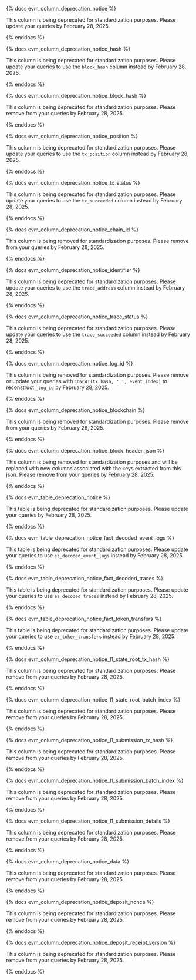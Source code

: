 {% docs evm_column_deprecation_notice %}

This column is being deprecated for standardization purposes. Please update your queries by February 28, 2025.

{% enddocs %}

{% docs evm_column_deprecation_notice_hash %}

This column is being deprecated for standardization purposes. Please update your queries to use the `block_hash` column instead by February 28, 2025.

{% enddocs %}

{% docs evm_column_deprecation_notice_block_hash %}

This column is being deprecated for standardization purposes. Please remove from your queries by February 28, 2025.

{% enddocs %}


{% docs evm_column_deprecation_notice_position %}

This column is being deprecated for standardization purposes. Please update your queries to use the `tx_position` column instead by February 28, 2025.

{% enddocs %}

{% docs evm_column_deprecation_notice_tx_status %}

This column is being deprecated for standardization purposes. Please update your queries to use the `tx_succeeded` column instead by February 28, 2025.

{% enddocs %}

{% docs evm_column_deprecation_notice_chain_id %}

This column is being removed for standardization purposes. Please remove from your queries by February 28, 2025.

{% enddocs %}

{% docs evm_column_deprecation_notice_identifier %}

This column is being deprecated for standardization purposes. Please update your queries to use the `trace_address` column instead by February 28, 2025.

{% enddocs %}

{% docs evm_column_deprecation_notice_trace_status %}

This column is being deprecated for standardization purposes. Please update your queries to use the `trace_succeeded` column instead by February 28, 2025.

{% enddocs %}

{% docs evm_column_deprecation_notice_log_id %}

This column is being removed for standardization purposes. Please remove or update your queries with `CONCAT(tx_hash, '_', event_index)` to reconstruct `_log_id` by February 28, 2025.

{% enddocs %}

{% docs evm_column_deprecation_notice_blockchain %}

This column is being removed for standardization purposes. Please remove from your queries by February 28, 2025.

{% enddocs %}

{% docs evm_column_deprecation_notice_block_header_json %}

This column is being removed for standardization purposes and will be replaced with new columns associated with the keys extracted from this json. Please remove from your queries by February 28, 2025.

{% enddocs %}

{% docs evm_table_deprecation_notice %}

This table is being deprecated for standardization purposes. Please update your queries by February 28, 2025.

{% enddocs %}

{% docs evm_table_deprecation_notice_fact_decoded_event_logs %}

This table is being deprecated for standardization purposes. Please update your queries to use `ez_decoded_event_logs` instead by February 28, 2025.

{% enddocs %}

{% docs evm_table_deprecation_notice_fact_decoded_traces %}

This table is being deprecated for standardization purposes. Please update your queries to use `ez_decoded_traces` instead by February 28, 2025.

{% enddocs %}

{% docs evm_table_deprecation_notice_fact_token_transfers %}

This table is being deprecated for standardization purposes. Please update your queries to use `ez_token_transfers` instead by February 28, 2025.

{% enddocs %}

{% docs evm_column_deprecation_notice_l1_state_root_tx_hash %}

This column is being deprecated for standardization purposes. Please remove from your queries by February 28, 2025.

{% enddocs %}

{% docs evm_column_deprecation_notice_l1_state_root_batch_index %}

This column is being deprecated for standardization purposes. Please remove from your queries by February 28, 2025.

{% enddocs %}

{% docs evm_column_deprecation_notice_l1_submission_tx_hash %}

This column is being deprecated for standardization purposes. Please remove from your queries by February 28, 2025.

{% enddocs %}

{% docs evm_column_deprecation_notice_l1_submission_batch_index %}

This column is being deprecated for standardization purposes. Please remove from your queries by February 28, 2025.

{% enddocs %}

{% docs evm_column_deprecation_notice_l1_submission_details %}

This column is being deprecated for standardization purposes. Please remove from your queries by February 28, 2025.

{% enddocs %}

{% docs evm_column_deprecation_notice_data %}

This column is being deprecated for standardization purposes. Please remove from your queries by February 28, 2025.

{% enddocs %}

{% docs evm_column_deprecation_notice_deposit_nonce %}

This column is being deprecated for standardization purposes. Please remove from your queries by February 28, 2025.

{% enddocs %}

{% docs evm_column_deprecation_notice_deposit_receipt_version %}

This column is being deprecated for standardization purposes. Please remove from your queries by February 28, 2025.

{% enddocs %}